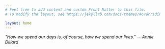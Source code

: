 ```yaml
---
# Feel free to add content and custom Front Matter to this file.
# To modify the layout, see https://jekyllrb.com/docs/themes/#overriding-theme-defaults

layout: home
---
```


_"How we spend our days is, of course, how we spend our lives." -- Annie Dillard_
